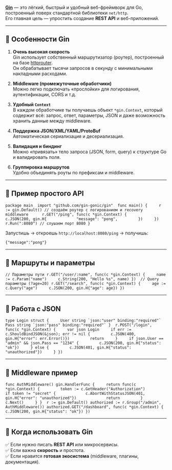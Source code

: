 [**Gin**](https://github.com/gin-gonic/gin) — это лёгкий, быстрый и удобный веб-фреймворк для Go, построенный поверх стандартной библиотеки `net/http`.  
Его главная цель — упростить создание **REST API** и веб-приложений.

---

## 🔹 Особенности Gin

1. **Очень высокая скорость**  
    Gin использует собственный маршрутизатор (роутер), построенный на базе [httprouter](https://github.com/julienschmidt/httprouter).  
    Он обрабатывает тысячи запросов в секунду с минимальными накладными расходами.
    
2. **Middleware (промежуточные обработчики)**  
    Можно легко подключать «прослойки» для логирования, аутентификации, CORS и т.д.
    
3. **Удобный `Context`**  
    В каждом обработчике ты получаешь объект `*gin.Context`, который содержит всё: запрос, ответ, параметры, JSON и даже возможность хранить данные между middleware.
    
4. **Поддержка JSON/XML/YAML/ProtoBuf**  
    Автоматическая сериализация и десериализация.
    
5. **Валидация и биндинг**  
    Можно «привязать» тело запроса (JSON, form, query) к структуре Go и валидировать поля.
    
6. **Группировка маршрутов**  
    Удобно объединять роуты по префиксам и middleware.
    

---

## 🔹 Пример простого API

`package main  import "github.com/gin-gonic/gin"  func main() {     r := gin.Default() // создаём роутер с логированием и recovery middleware      r.GET("/ping", func(c *gin.Context) {         c.JSON(200, gin.H{             "message": "pong",         })     })      r.Run(":8080") // слушаем порт 8080 }`

Запустишь → откроешь `http://localhost:8080/ping` → получишь:

`{"message":"pong"}`

---

## 🔹 Маршруты и параметры

`// Параметры пути r.GET("/user/:name", func(c *gin.Context) {     name := c.Param("name")     c.String(200, "Hello %s", name) })  // Query параметры (?age=20) r.GET("/search", func(c *gin.Context) {     age := c.Query("age")     c.JSON(200, gin.H{"age": age}) })`

---

## 🔹 Работа с JSON

``type Login struct {     User string `json:"user" binding:"required"`     Pass string `json:"pass" binding:"required"` }  r.POST("/login", func(c *gin.Context) {     var json Login     if err := c.ShouldBindJSON(&json); err != nil {         c.JSON(400, gin.H{"error": err.Error()})         return     }     if json.User == "admin" && json.Pass == "1234" {         c.JSON(200, gin.H{"status": "ok"})     } else {         c.JSON(401, gin.H{"status": "unauthorized"})     } })``

---

## 🔹 Middleware пример

`func AuthMiddleware() gin.HandlerFunc {     return func(c *gin.Context) {         token := c.GetHeader("Authorization")         if token != "secret" {             c.AbortWithStatusJSON(401, gin.H{"error": "unauthorized"})             return         }         c.Next()     } }  r := gin.Default() authorized := r.Group("/admin", AuthMiddleware()) authorized.GET("/dashboard", func(c *gin.Context) {     c.JSON(200, gin.H{"status": "ok"}) })`

---

## 🔹 Когда использовать Gin

✅ Если нужно писать **REST API** или микросервисы.  
✅ Если важна **скорость** и простота.  
✅ Если нравится **готовая экосистема** (middleware, плагины, документация).